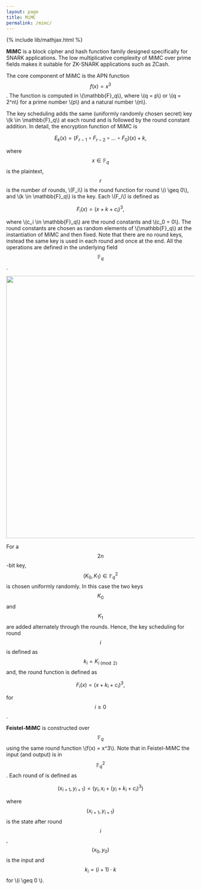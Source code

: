 ```yaml
---
layout: page
title: MiMC
permalink: /mimc/
---
```


{% include lib/mathjax.html %}

__MiMC__ is a block cipher and hash function family designed specifically for SNARK applications. The low multiplicative complexity of MiMC over prime fields makes it suitable for ZK-SNARK applications such as ZCash.

The core component of MiMC is the APN function $$ f(x) = x^3 $$. The function is computed in \\(\mathbb{F}_q\\), where \\(q = p\\) or \\(q = 2^n\\) for a prime number \\(p\\) and a natural number \\(n\\). 

The key scheduling adds the same (uniformly randomly chosen secret) key \\(k \in \mathbb{F}_q\\) at each round and is followed by the round constant addition. In detail, the encryption function of MiMC is

$$
E_k(x) = (F_{r-1} \circ F_{r-2} \circ \dots \circ F_0)(x) + k,
$$

where $$x \in \mathbb{F}_q$$ is the plaintext, $$r$$ is the number of rounds, \\(F_i\\) is the round function for round \\(i \geq 0\\), and \\(k \in \mathbb{F}_q\\) is the key. Each \\(F_i\\) is defined as

$$
F_i(x) = (x + k + c_i)^3,
$$

where \\(c_i \in \mathbb{F}_q\\) are the round constants and \\(c_0 = 0\\). The round constants are chosen as random elements of \\(\mathbb{F}_q\\) at the instantiation of MiMC and then fixed. Note that there are no round keys, instead the same key is used in each round and once at the end. All the operations are defined in the underlying field $$\mathbb{F}_q$$.


<img src="mimc.png" width="700">

For a $$2n$$-bit key, $$(K_0, K_1) \in \mathbb{F}_q^2$$ is chosen uniformly randomly. In this case the two keys $$K_0$$ and $$K_1$$ are added alternately through the rounds. Hence, the key scheduling for round $$i$$ is defined as $$k_i = K_{i \pmod 2}$$ and, the round function is defined as 

$$
F_i(x) = (x + k_i + c_i)^3,
$$

for $$i \geq 0$$.

__Feistel-MiMC__ is constructed over $$ \mathbb{F}_q $$ using the same round function \\(f(x) = x^3\\). Note that in Feistel-MiMC the input (and output) is in $$\mathbb{F}_q^2$$. Each round of is defined as

$$
(x_{i+1}, y_{i+1}) = (y_i, x_i + (y_i + k_i + c_i)^3)
$$

where $$(x_{i+1}, y_{i+1})$$ is the state after round $$i$$, $$(x_0, y_0)$$ is the input and $$k_i = (i+1)\cdot k$$ for \\(i \geq 0 \\). 
